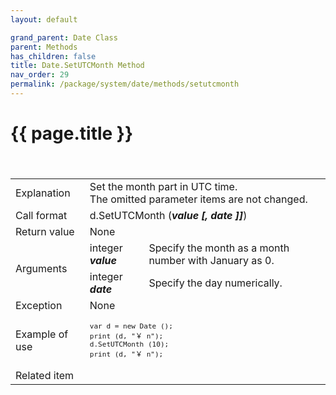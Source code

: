```yaml
---
layout: default

grand_parent: Date Class
parent: Methods
has_children: false
title: Date.SetUTCMonth Method
nav_order: 29
permalink: /package/system/date/methods/setutcmonth
---
```

# {{ page.title }}


<table>
  <tr>
    <td>Explanation</td>
    <td colspan="2">Set the month part in UTC time.<br>The omitted parameter items are not changed.</td>
  </tr>
 　<tr>
    <td>Call format</td>
    <td colspan="2">d.SetUTCMonth (<b><i>value [, date ]]</i></b>)</td>
  </tr>
  <tr>
    <td>Return value</td>
    <td colspan="2">None</td>
  </tr>  
  <tr>
    <td rowspan="2">Arguments</td>
    <td>integer  <b><i>value</i></b></td>
    <td>Specify the month as a month number with January as 0.</td>
  </tr>
    <tr>
    <td>integer  <b><i>date</i></b></td>
    <td>Specify the day numerically.</td>
  </tr>
  <tr>
    <td>Exception</td>
    <td colspan="2">None</td>
  </tr>
  <tr>
    <td>Example of use</td>
    <td colspan="2"><code><pre>var d = new Date ();
print (d, "￥ n");
d.SetUTCMonth (10);
print (d, "￥ n");</pre></code></td>
  </tr>
  <tr>
    <td>Related item</td>
    <td colspan="2"></td>
  </tr>
</table>